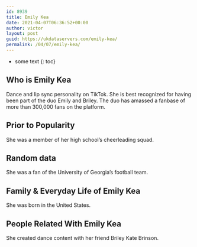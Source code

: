 ```yaml
---
id: 8939
title: Emily Kea
date: 2021-04-07T06:36:52+00:00
author: victor
layout: post
guid: https://ukdataservers.com/emily-kea/
permalink: /04/07/emily-kea/
---
```


* some text
{: toc}


## Who is Emily Kea



Dance and lip sync personality on TikTok. She is best recognized for having been part of the duo Emily and Briley. The duo has amassed a fanbase of more than 300,000 fans on the platform.

                
                
                
## Prior to Popularity



She was a member of her high school&#8217;s cheerleading squad.

                
                
                
## Random data



She was a fan of the University of Georgia&#8217;s football team.

                
                
                
## Family & Everyday Life of Emily Kea



She was born in the United States.

                
                
                
## People Related With Emily Kea



She created dance content with her friend Briley Kate Brinson.

                
              
            
          
          
          